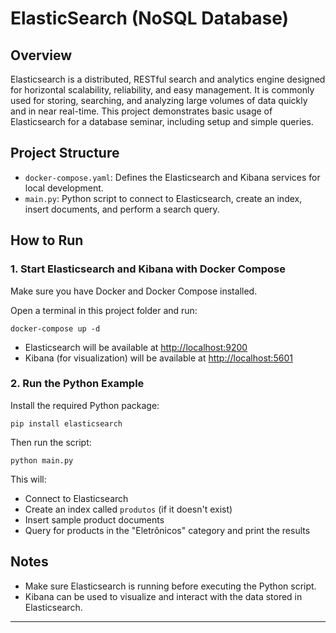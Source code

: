 # ElasticSearch (NoSQL Database)

## Overview

Elasticsearch is a distributed, RESTful search and analytics engine designed for horizontal scalability, reliability, and easy management. It is commonly used for storing, searching, and analyzing large volumes of data quickly and in near real-time. This project demonstrates basic usage of Elasticsearch for a database seminar, including setup and simple queries.

## Project Structure

- `docker-compose.yaml`: Defines the Elasticsearch and Kibana services for local development.
- `main.py`: Python script to connect to Elasticsearch, create an index, insert documents, and perform a search query.

## How to Run

### 1. Start Elasticsearch and Kibana with Docker Compose

Make sure you have Docker and Docker Compose installed.

Open a terminal in this project folder and run:

```shell
docker-compose up -d
```

- Elasticsearch will be available at [http://localhost:9200](http://localhost:9200)
- Kibana (for visualization) will be available at [http://localhost:5601](http://localhost:5601)

### 2. Run the Python Example

Install the required Python package:

```shell
pip install elasticsearch
```

Then run the script:

```shell
python main.py
```

This will:
- Connect to Elasticsearch
- Create an index called `produtos` (if it doesn't exist)
- Insert sample product documents
- Query for products in the "Eletrônicos" category and print the results

## Notes

- Make sure Elasticsearch is running before executing the Python script.
- Kibana can be used to visualize and interact with the data stored in Elasticsearch.

---